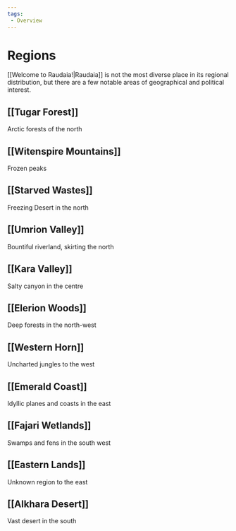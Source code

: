 ```yaml
---
tags:
 - Overview
---
```


# Regions

[[Welcome to Raudaia!|Raudaia]] is not the most diverse place in its regional distribution, but there are a few notable areas of geographical and political interest.

## [[Tugar Forest]]

Arctic forests of the north

## [[Witenspire Mountains]]

Frozen peaks

## [[Starved Wastes]]

Freezing Desert in the north

## [[Umrion Valley]]

Bountiful riverland, skirting the north

## [[Kara Valley]]

Salty canyon in the centre

## [[Elerion Woods]]

Deep forests in the north-west

## [[Western Horn]]

Uncharted jungles to the west

## [[Emerald Coast]]

Idyllic planes and coasts in the east

## [[Fajari Wetlands]]

Swamps and fens in the south west

## [[Eastern Lands]]

Unknown region to the east

## [[Alkhara Desert]]

Vast desert in the south